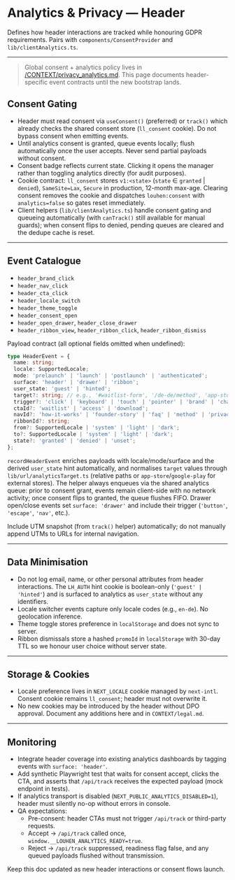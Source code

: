 # Analytics & Privacy — Header

Defines how header interactions are tracked while honouring GDPR requirements. Pairs with `components/ConsentProvider` and `lib/clientAnalytics.ts`.

---

> Global consent + analytics policy lives in [/CONTEXT/privacy_analytics.md](privacy_analytics.md). This page documents header-specific event contracts until the new bootstrap lands.

## Consent Gating
- Header must read consent via `useConsent()` (preferred) or `track()` which already checks the shared consent store (`ll_consent` cookie). Do not bypass consent when emitting events.
- Until analytics consent is granted, queue events locally; flush automatically once the user accepts. Never send partial payloads without consent.
- Consent badge reflects current state. Clicking it opens the manager rather than toggling analytics directly (for audit purposes).
- Cookie contract: `ll_consent` stores `v1:<state>` (`state` ∈ `granted` | `denied`), `SameSite=Lax`, `Secure` in production, 12-month max-age. Clearing consent removes the cookie and dispatches `louhen:consent` with `analytics=false` so gates reset immediately.
- Client helpers (`lib/clientAnalytics.ts`) handle consent gating and queueing automatically (with `canTrack()` still available for manual guards); when consent flips to denied, pending queues are cleared and the dedupe cache is reset.

---

## Event Catalogue
- `header_brand_click`
- `header_nav_click`
- `header_cta_click`
- `header_locale_switch`
- `header_theme_toggle`
- `header_consent_open`
- `header_open_drawer`, `header_close_drawer`
- `header_ribbon_view`, `header_ribbon_click`, `header_ribbon_dismiss`

Payload contract (all optional fields omitted when undefined):
```ts
type HeaderEvent = {
  name: string;
  locale: SupportedLocale;
  mode: 'prelaunch' | 'launch' | 'postlaunch' | 'authenticated';
  surface: 'header' | 'drawer' | 'ribbon';
  user_state: 'guest' | 'hinted';
  target?: string; // e.g., '#waitlist-form', '/de-de/method', 'app-store'
  trigger?: 'click' | 'keyboard' | 'touch' | 'pointer' | 'brand' | 'change' | 'auto' | 'button' | 'escape' | 'backdrop' | 'nav' | 'cta' | 'system';
  ctaId?: 'waitlist' | 'access' | 'download';
  navId?: 'how-it-works' | 'founder-story' | 'faq' | 'method' | 'privacy' | 'terms';
  ribbonId?: string;
  from?: SupportedLocale | 'system' | 'light' | 'dark';
  to?: SupportedLocale | 'system' | 'light' | 'dark';
  state?: 'granted' | 'denied' | 'unset';
};
```

`recordHeaderEvent` enriches payloads with locale/mode/surface and the derived `user_state` hint automatically, and normalises `target` values through `lib/url/analyticsTarget.ts` (relative paths or `app-store`/`google-play` for external stores). The helper always enqueues via the shared analytics queue: prior to consent grant, events remain client-side with no network activity; once consent flips to granted, the queue flushes FIFO. Drawer open/close events set `surface: 'drawer'` and include their trigger (`'button'`, `'escape'`, `'nav'`, etc.).

Include UTM snapshot (from `track()` helper) automatically; do not manually append UTMs to URLs for internal navigation.

---

## Data Minimisation
- Do not log email, name, or other personal attributes from header interactions. The `LH_AUTH` hint cookie is boolean-only (`'guest' | 'hinted'`) and is surfaced to analytics as `user_state` without any identifiers.
- Locale switcher events capture only locale codes (e.g., `en-de`). No geolocation inference.
- Theme toggle stores preference in `localStorage` and does not sync to server.
- Ribbon dismissals store a hashed `promoId` in `localStorage` with 30-day TTL so we honour user choice without server state.

---

## Storage & Cookies
- Locale preference lives in `NEXT_LOCALE` cookie managed by `next-intl`. Consent cookie remains `ll_consent`; header must not overwrite it.
- No new cookies may be introduced by the header without DPO approval. Document any additions here and in `CONTEXT/legal.md`.

---

## Monitoring
- Integrate header coverage into existing analytics dashboards by tagging events with `surface: 'header'`.
- Add synthetic Playwright test that waits for consent accept, clicks the CTA, and asserts that `/api/track` receives the expected payload (mock endpoint in tests).
- If analytics transport is disabled (`NEXT_PUBLIC_ANALYTICS_DISABLED=1`), header must silently no-op without errors in console.
- QA expectations:
  - Pre-consent: header CTAs must not trigger `/api/track` or third-party requests.
  - Accept → `/api/track` called once, `window.__LOUHEN_ANALYTICS_READY=true`.
  - Reject → `/api/track` suppressed, readiness flag false, and any queued payloads flushed without transmission.

Keep this doc updated as new header interactions or consent flows launch.
